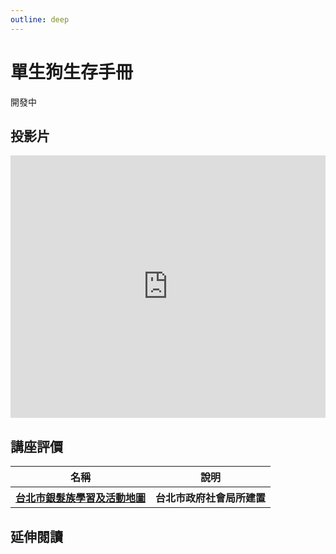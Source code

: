 ```yaml
---
outline: deep
---
```


# 單生狗生存手冊

開發中

## 投影片

<iframe src="https://docs.google.com/presentation/d/e/2PACX-1vTvhDGQjUl2d1PQ4SHR1PHZv3AsWxtqMwAjLfqHceVXpYQWo0QUFr6k4j38gbxlzo3PgwueSzaAFoXI/embed?start=false&loop=false&delayms=3000" frameborder="0" width="100%" height="420" allowfullscreen="true" mozallowfullscreen="true" webkitallowfullscreen="true"></iframe>

## 講座評價

<table>
    <thead>
        <tr>
            <th>名稱</th>
            <th>說明</th>
        </tr>
    </thead>
    <tbody>
        <tr>
            <th>
                <a href="https://map.dosw.gov.taipei/taipeiwelfare_map/all_new/elder_map.aspx" target="_blank">台北市銀髮族學習及活動地圖</a>
            </th>
            <th>台北市政府社會局所建置</th>
        </tr>
    </tbody>
</table>

## 延伸閱讀

<Books :modelValue="bookItems"></Books>

<script setup>
import Courses from '../components/courses.vue'
import Books from '../components/books.vue'

const courseItems = [
    {
        image: '/life/carer.png',
        description: `隨著年齡增長，老化不只生理上的變化而已，而是各種問題的開始，這堂課讓你聰明的應對老化問題，學會維護身體的機能，使自己保持最佳狀態，應對各種生活和工作的挑戰，正常扮演社會與家庭的角色。`,
        name: '老化全方位應對手冊 | 機能維持 X 聰明就醫 X 照護策略 X 風險規劃',
        url: 'https://hiskio.com/courses/2133/about',
    },
]

const bookItems = [
    {
        id: '14100099633',
        name: '結婚滅亡：超單身時代來臨，不婚是罪大惡極嗎？',
        desc: `<p>本書探討單身時代的各種社會現象，
以豐富的數據為基礎，
剖析社會問題與結婚CP值，
從各個角度探討現今單身時代中的「婚姻」、「家庭」、「社群」、「幸福」議題，
以全新觀點看待，探討現代年輕人的幸福道路！</p>`,
    },
]
</script>